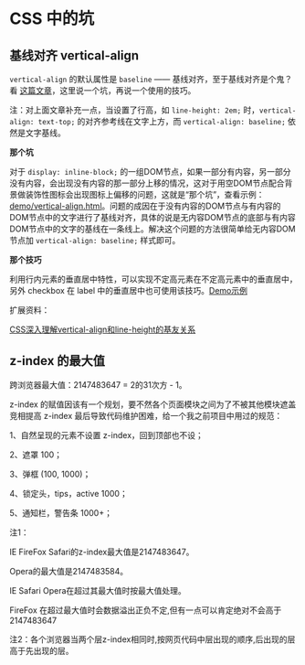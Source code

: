 # CSS 中的坑

## 基线对齐 vertical-align

`vertical-align` 的默认属性是 `baseline` —— 基线对齐，至于基线对齐是个鬼？看 [这篇文章](http://www.ddcat.net/blog/?p=233)，这里说一个坑，再说一个使用的技巧。

注：对上面文章补充一点，当设置了行高，如 `line-height: 2em;` 时，`vertical-align: text-top;` 的对齐参考线在文字上方，而 `vertical-align: baseline;` 依然是文字基线。

**那个坑**

对于 `display: inline-block;` 的一组DOM节点，如果一部分有内容，另一部分没有内容，会出现没有内容的那一部分上移的情况，这对于用空DOM节点配合背景做装饰性图标会出现图标上偏移的问题，这就是“那个坑”，查看示例：[demo/vertical-align.html](demo/vertical-align.html)。问题的成因在于没有内容的DOM节点与有内容的DOM节点中的文字进行了基线对齐，具体的说是无内容DOM节点的底部与有内容DOM节点中的文字的基线在一条线上。解决这个问题的方法很简单给无内容DOM节点加 `vertical-align: baseline;` 样式即可。

**那个技巧**

利用行内元素的垂直居中特性，可以实现不定高元素在不定高元素中的垂直居中，另外 checkbox 在 label 中的垂直居中也可使用该技巧。[Demo示例](demo/vertical-align.html) 

扩展资料：

[CSS深入理解vertical-align和line-height的基友关系](http://www.zhangxinxu.com/wordpress/2015/08/css-deep-understand-vertical-align-and-line-height/)


## z-index 的最大值

跨浏览器最大值：2147483647 = 2的31次方 - 1。

z-index 的赋值因该有一个规划，要不然各个页面模块之间为了不被其他模块遮盖竞相提高 z-index 最后导致代码维护困难，给一个我之前项目中用过的规范：

1、自然呈现的元素不设置 z-index，回到顶部也不设；

2、遮罩 100；

3、弹框 (100, 1000)；

4、锁定头，tips，active 1000；

5、通知栏，警告条 1000+；

注1：

IE FireFox Safari的z-index最大值是2147483647。 

Opera的最大值是2147483584。 

IE Safari Opera在超过其最大值时按最大值处理。 

FireFox 在超过最大值时会数据溢出正负不定,但有一点可以肯定绝对不会高于2147483647

注2：各个浏览器当两个层z-index相同时,按网页代码中层出现的顺序,后出现的层高于先出现的层。

